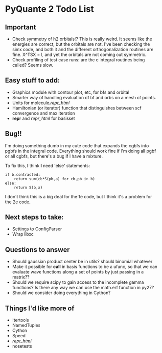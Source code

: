 # PyQuante 2 Todo List

## Important
* Check symmetry of h2 orbitals!?
  This is really weird. It seems like the energies are correct, but the
  orbitals are not. I've been checking the simx code, and both it
  and the different orthogonalization routines are fine. X^TSX = I,
  and yet the orbitals are not coming out symmetric.
* Check profiling of test case runs: are the c integral routines being called? Seems slow.

## Easy stuff to add:
* Graphics module with contour plot, etc, for bfs and orbital
* Smarter way of handling evaluation of bf and orbs on a mesh of points.
* Units for molecule._repr_html_
* Hamiltonian (or iterator) function that distinguishes between scf convergence and max iteration
* __repr__ and _repr_html_ for basisset

## Bug!!
I'm doing something dumb in my cute code that expands the cgbfs into pgbfs in the integral code.
Everything should work fine if I'm doing all pgbf or all cgbfs, but there's a bug if I have a mixture.

To fix this, I think I need 'else' statements:

    if b.contracted:
        return sum(cb*S(pb,a) for cb,pb in b)
    else:
        return S(b,a)

I don't think this is a big deal for the 1e code, but I think it's a problem for the 2e code.

## Next steps to take:
* Settings to ConfigParser
* Wrap libxc

## Questions to answer
* Should gaussian product center be in utils? should binomial whatever
* Make it possible for __call__ in basis functions to be a ufunc, so that we can evaluate 
  wave functions along a set of points by just passing in a matrix??
* Should we require scipy to gain access to the incomplete gamma functions? Is there any way we
  can use the math.erf function in py27?
* Should we consider doing everything in Cython?

## Things I'd like more of
* Itertools
* NamedTuples
* Cython
* Speed
* _repr_html_
* nosetests